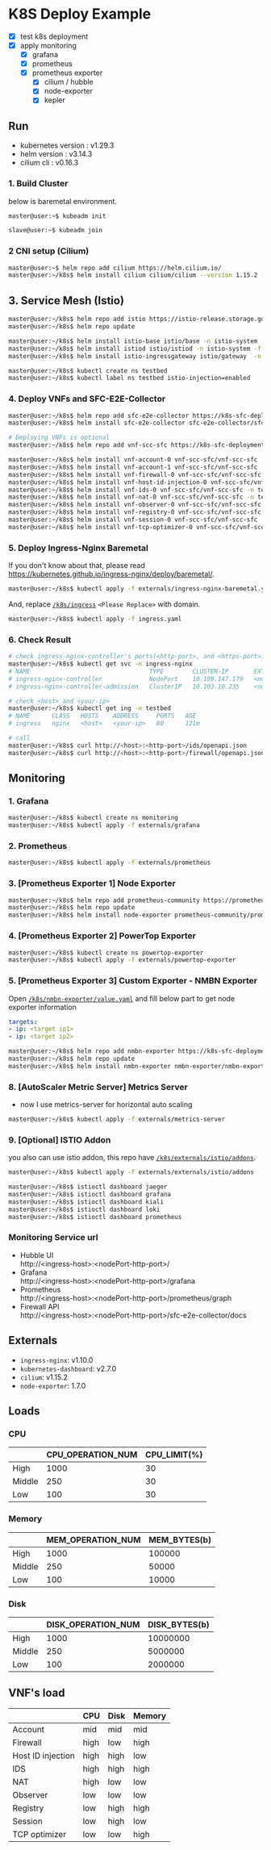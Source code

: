 # K8S Deploy Example

- [x] test k8s deployment
- [x] apply monitoring
  - [x] grafana
  - [x] prometheus
  - [x] prometheus exporter
    - [x] cilium / hubble
    - [x] node-exporter
    - [x] kepler

## Run

- kubernetes version : v1.29.3
- helm version : v3.14.3
- cilium cli : v0.16.3

### 1. Build Cluster

below is baremetal environment.

```bash
master@user:~$ kubeadm init
```


```bash
slave@user:~$ kubeadm join
```

### 2 CNI setup (Cilium)

```bash
master@user:~$ helm repo add cilium https://helm.cilium.io/
master@user:~/k8s$ helm install cilium cilium/cilium --version 1.15.2 -n kube-system -f externals/cilium/values.yaml
```

## 3. Service Mesh (Istio)

```bash
master@user:~/k8s$ helm repo add istio https://istio-release.storage.googleapis.com/charts
master@user:~/k8s$ helm repo update

master@user:~/k8s$ helm install istio-base istio/base -n istio-system -f externals/istio/base-values.yaml --create-namespace --version 1.21.1
master@user:~/k8s$ helm install istiod istio/istiod -n istio-system -f externals/istio/istiod-values.yaml --version 1.21.1
master@user:~/k8s$ helm install istio-ingressgateway istio/gateway  -n istio-system -f externals/istio/ingressgateway-values.yaml --version 1.21.1

master@user:~/k8s$ kubectl create ns testbed
master@user:~/k8s$ kubectl label ns testbed istio-injection=enabled
```

### 4. Deploy VNFs and SFC-E2E-Collector

```bash
master@user:~/k8s$ helm repo add sfc-e2e-collector https://k8s-sfc-deployment.github.io/SFC-E2E-collector
master@user:~/k8s$ helm install sfc-e2e-collector sfc-e2e-collector/sfc-e2e-collector -n testbed -f sfc-e2e-collector/value.yaml

# Deploying VNFs is optional
master@user:~/k8s$ helm repo add vnf-scc-sfc https://k8s-sfc-deployment.github.io/VNF-SCC-SFC

master@user:~/k8s$ helm install vnf-account-0 vnf-scc-sfc/vnf-scc-sfc -n testbed -f vnfs/account.yaml --set nameOverride=vnf-account-0
master@user:~/k8s$ helm install vnf-account-1 vnf-scc-sfc/vnf-scc-sfc -n testbed -f vnfs/account.yaml --set nameOverride=vnf-account-1
master@user:~/k8s$ helm install vnf-firewall-0 vnf-scc-sfc/vnf-scc-sfc -n testbed -f vnfs/firewall.yaml --set nameOverride=vnf-firewall-0
master@user:~/k8s$ helm install vnf-host-id-injection-0 vnf-scc-sfc/vnf-scc-sfc -n testbed -f vnfs/host-id-injection.yaml --set nameOverride=vnf-host-id-injection-0
master@user:~/k8s$ helm install vnf-ids-0 vnf-scc-sfc/vnf-scc-sfc -n testbed -f vnfs/ids.yaml --set nameOverride=vnf-ids-0
master@user:~/k8s$ helm install vnf-nat-0 vnf-scc-sfc/vnf-scc-sfc -n testbed -f vnfs/nat.yaml --set nameOverride=vnf-nat-0
master@user:~/k8s$ helm install vnf-observer-0 vnf-scc-sfc/vnf-scc-sfc -n testbed -f vnfs/observer.yaml --set nameOverride=vnf-observer-0
master@user:~/k8s$ helm install vnf-registry-0 vnf-scc-sfc/vnf-scc-sfc -n testbed -f vnfs/registry.yaml --set nameOverride=vnf-registry-0
master@user:~/k8s$ helm install vnf-session-0 vnf-scc-sfc/vnf-scc-sfc -n testbed -f vnfs/session.yaml --set nameOverride=vnf-session-0
master@user:~/k8s$ helm install vnf-tcp-optimizer-0 vnf-scc-sfc/vnf-scc-sfc -n testbed -f vnfs/tcp-optimizer.yaml --set nameOverride=vnf-tcp-optimizer-0
```

### 5. Deploy Ingress-Nginx Baremetal

If you don't know about that, please read https://kubernetes.github.io/ingress-nginx/deploy/baremetal/.

```bash
master@user:~/k8s$ kubectl apply -f externals/ingress-nginx-baremetal.yaml
```

And, replace [`/k8s/ingress`](/k8s/ingress.yaml) `<Please Replace>` with domain.

```bash
master@user:~/k8s$ kubectl apply -f ingress.yaml
```

### 6. Check Result

```bash
# check ingress-nginx-controller's ports(<http-port>, and <https-port>)
master@user:~/k8s$ kubectl get svc -n ingress-nginx 
# NAME                                 TYPE        CLUSTER-IP       EXTERNAL-IP   PORT(S)                                   AGE
# ingress-nginx-controller             NodePort    10.109.147.179   <none>        80:<http-port>/TCP,443:<https-port>/TCP   123m
# ingress-nginx-controller-admission   ClusterIP   10.103.10.235    <none>        443/TCP                                   123m

# check <host> and <your-ip>
master@user:~/k8s$ kubectl get ing -n testbed
# NAME      CLASS   HOSTS    ADDRESS     PORTS   AGE
# ingress   nginx   <host>   <your-ip>   80      121m

# call
master@user:~/k8s$ curl http://<host>:<http-port>/ids/openapi.json
master@user:~/k8s$ curl http://<host>:<http-port>/firewall/openapi.json
```

## Monitoring

### 1. Grafana

```bash
master@user:~/k8s$ kubectl create ns monitoring
master@user:~/k8s$ kubectl apply -f externals/grafana
```

### 2. Prometheus

```bash
master@user:~/k8s$ kubectl apply -f externals/prometheus
```

### 3. [Prometheus Exporter 1] Node Exporter

```bash
master@user:~/k8s$ helm repo add prometheus-community https://prometheus-community.github.io/helm-charts
master@user:~/k8s$ helm repo update
master@user:~/k8s$ helm install node-exporter prometheus-community/prometheus-node-exporter -n node-exporter --create-namespace -f externals/node-exporter/value.yaml
```

### 4. [Prometheus Exporter 2] PowerTop Exporter

```bash
master@user:~/k8s$ kubectl create ns powertop-exporter
master@user:~/k8s$ kubectl apply -f externals/powertop-exporter
```

### 5. [Prometheus Exporter 3] Custom Exporter - NMBN Exporter

Open [`/k8s/nmbn-exporter/value.yaml`](/k8s/nmbn-exporter/value.yaml) and fill below part to get node exporter information

```yaml
targets:
- ip: <target ip1>
- ip: <target ip2>
```

```bash
master@user:~/k8s$ helm repo add nmbn-exporter https://k8s-sfc-deployment.github.io/nmbn-exporter
master@user:~/k8s$ helm repo update
master@user:~/k8s$ helm install nmbn-exporter nmbn-exporter/nmbn-exporter --version 0.0.2 -n nmbn-exporter --create-namespace -f nmbn-exporter/values.yaml
```

### 8. [AutoScaler Metric Server] Metrics Server

- now I use metrics-server for horizontal auto scaling

```bash
master@user:~/k8s$ kubectl apply -f externals/metrics-server
```

### 9. [Optional] ISTIO Addon

you also can use istio addon, this repo have [`/k8s/externals/istio/addons`](/k8s/externals/istio/addons).

```bash
master@user:~/k8s$ kubectl apply -f externals/externals/istio/addons

master@user:~/k8s$ istioctl dashboard jaeger
master@user:~/k8s$ istioctl dashboard grafana
master@user:~/k8s$ istioctl dashboard kiali
master@user:~/k8s$ istioctl dashboard loki
master@user:~/k8s$ istioctl dashboard prometheus
```

### Monitoring Service url

- Hubble UI  
  http://\<ingress-host\>:\<nodePort-http-port\>/
- Grafana  
  http://\<ingress-host\>:\<nodePort-http-port\>/grafana
- Prometheus  
  http://\<ingress-host\>:\<nodePort-http-port\>/prometheus/graph
- Firewall API  
  http://\<ingress-host\>:\<nodePort-http-port\>/sfc-e2e-collector/docs


## Externals

- `ingress-nginx`: v1.10.0
- `kubernetes-dashboard`: v2.7.0
- `cilium`: v1.15.2
- `node-exporter`: 1.7.0


## Loads

### CPU

|        | CPU_OPERATION_NUM | CPU_LIMIT(%) |
|--------|-------------------|--------------|
| High   | 1000              | 30           |
| Middle | 250               | 30           |
| Low    | 100               | 30           |



### Memory

|        | MEM_OPERATION_NUM | MEM_BYTES(b) |
|--------|-------------------|--------------|
| High   | 1000              | 100000       |
| Middle | 250               | 50000        |
| Low    | 100               | 10000        |

### Disk

|        | DISK_OPERATION_NUM | DISK_BYTES(b) |
|--------|--------------------|---------------|
| High   | 1000               | 10000000      |
| Middle | 250                | 5000000       |
| Low    | 100                | 2000000       |


## VNF's load

|                   | CPU  | Disk | Memory |
|-------------------|------|------|--------|
| Account           | mid  | mid  | mid    |
| Firewall          | high | low  | high   |
| Host ID injection | high | high | low    |
| IDS               | high | high | high   |
| NAT               | high | low  | low    |
| Observer          | low  | low  | low    |
| Registry          | low  | high | high   |
| Session           | low  | high | low    |
| TCP optimizer     | low  | low  | high   |
